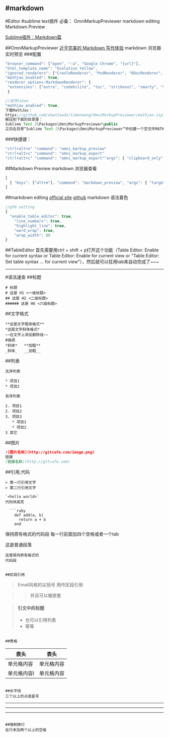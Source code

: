 #markdown
----
#Editor
#sublime text插件
必备：
OmniMarkupPreviewer
markdown editing
Markdown Preview

[Sublime插件：Markdown篇](http://www.jianshu.com/p/aa30cc25c91b)

##OmniMarkupPreviewer
[近乎完美的 Markdown 写作体验](http://blog.leanote.com/post/54bfa17b8404f03097000000)
markdown 浏览器实时预览
###配置
```javascript
"browser_command": ["open", "-a", "Google Chrome", "{url}"],
"html_template_name": "Evolution Yellow",
"ignored_renderers": ["CreoleRenderer", "PodRenderer", "RDocRenderer", "TextitleRenderer", "LiterateHaskellRenderer"],
"mathjax_enabled": true,
"renderer_options-MarkdownRenderer": {
 "extensions": ["extra", "codehilite", "toc", "strikeout", "smarty", "subscript", "superscript"]
 }

//支持latex
"mathjax_enabled": true,
下载MathJax：
https://github.com/downloads/timonwong/OmniMarkupPreviewer/mathjax.zip
解压到下面的目录里：
Sublime Text 2\Packages\OmniMarkupPreviewer\public
之后在目录“Sublime Text 2\Packages\OmniMarkupPreviewer”中创建一个空文件MATHJAX.DOWNLOADED
```

###快捷键：
```javascript
"ctrl+alt+o" "command": "omni_markup_preview"
"ctrl+alt+x" "command": "omni_markup_export"
"ctrl+alt+c" "command": "omni_markup_export""args": { "clipboard_only": true }
```

##Markdown Preview
markdown 浏览器查看
```javascript
[
  { "keys": ["alt+m"], "command": "markdown_preview", "args": { "target": "browser"} },
]

```

##markdown editing
[official site](http://sublimetext-markdown.github.io/MarkdownEditing/#installation)
[github](https://github.com/SublimeText-Markdown/MarkdownEditing)
markdown 语法着色
```javascript
//gfm setting
{
  "enable_table_editor": true,
    "line_numbers": true,
    "highlight_line": true,
    "word_wrap": true,
    "wrap_width": 80
}

```

##TableEditor
首先需要用ctrl + shift + p打开这个功能（Table Editor: Enable for current syntax or Table Editor: Enable for current view or "Table Editor: Set table syntax ... for current view"），然后就可以狂用tab来自动完成了~~~

---
#语法速查
##标题
```
# 标题
# 这是 H1 <一级标题>
## 这是 H2 <二级标题>
###### 这是 H6 <六级标题>
```

##文字格式
```
**这是文字粗体格式**
*这是文字斜体格式*
~~在文字上添加删除线~~
#强调
*斜体*   **加粗**
_斜体_   __加粗__
```

##列表
```
无序列表

* 项目1
* 项目2

有序列表

1. 项目1
2. 项目2
3. 项目3
   * 项目1
   * 项目2
3 其它
```

##图片
```markdown
![图片名称](http://gitcafe.com/image.png)
链接
[链接名称](http://gitcafe.com)
```

##引用,代码
```
> 第一行引用文字
> 第二行引用文字

`<hello world>`
代码块高亮

  ```ruby
    def add(a, b)
      return a + b
    end
  ```

保持原有格式的代码段
每一行前面加四个空格或者一个tab

这是普通段落

    这是保持原有格式的
    代码段
```

##区段引用
```
> Email风格的尖括号
> 用作区段引用

> > 并且可以被嵌套

> #### 引文中的标题
> 
> * 也可以引用列表
> * 等等
```

##表格
```
| 表头 | 表头 |
|------|-----|
|单元格内容  | 单元格内容 |
|单元格内容l | 单元格内容 |
```

##水平线
三个以上的点或星号
```
---
* * *
- - - -
```

##强制换行
在行末加两个以上的空格





